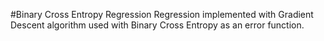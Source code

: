 #Binary Cross Entropy Regression
Regression implemented with Gradient Descent algorithm used with Binary Cross Entropy as an error function.